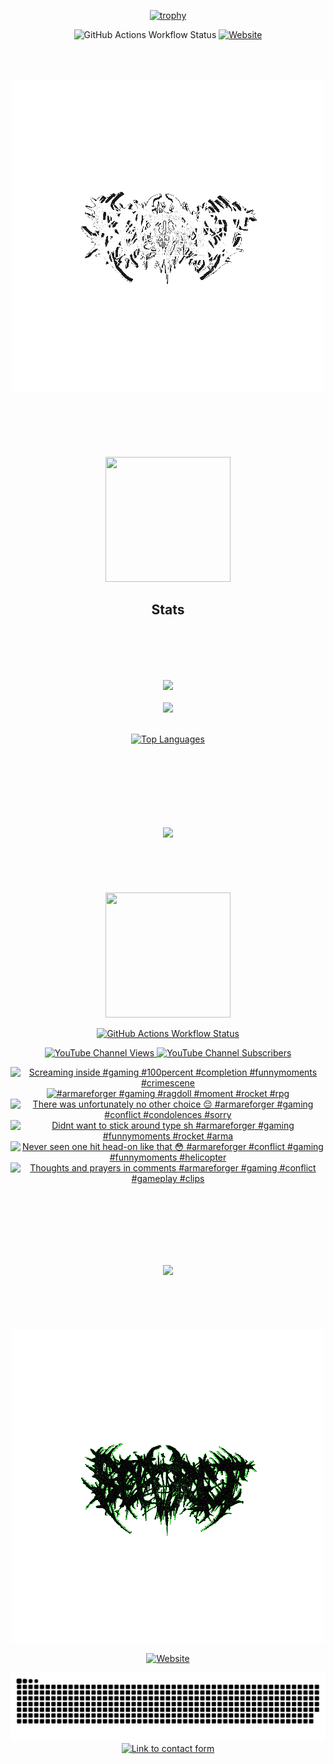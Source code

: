 [COMMENT]: <TITLE*****************************************>

<div align="center">
  <a href="https://seperet.com">
    
  [![trophy](https://github-profile-trophy.vercel.app/?username=denv3rr&column=-1&no-frame=true&no-bg=true&theme=darkhub&title=-Stars,-PullRequest,-Issues,-Reviews)](https://github.com/ryo-ma/github-profile-trophy)
    
  ![GitHub Actions Workflow Status](https://img.shields.io/github/actions/workflow/status/denv3rr/denv3rr/.github%2Fworkflows%2Fyoutube-cards.yml?logoColor=CD201F&label=connections&link=https%3A%2F%2Fyoutube.com%2F%40seperet)
  </a>
  <a href="https://seperet.com">
  ![Website](https://img.shields.io/website?url=https%3A%2F%2Fseperet.com&label=seperet.com)    
  </a>  
</div>

<br></br>

[COMMENT]: <LOGO*****************************************>
<div align="center">
  <a href="https://seperet.com">
    <img src=https://github.com/denv3rr/denv3rr/blob/main/Seperet_Slam_White.gif/>
  </a>
</div>
<br></br>
<br></br>
<br></br>

[COMMENT]: <STATS*****************************************>
<div align="center">

  <img src="https://github.com/Anmol-Baranwal/Cool-GIFs-For-GitHub/assets/74038190/0b335028-1d3d-4ee5-b5b3-a373d499be7e" width="200" height="200">

  ## Stats
</div>

<br></br>
<br></br>

<div align="center">  
<div align="center">
  <a>
    <img src="https://github-profile-summary-cards.vercel.app/api/cards/profile-details?username=denv3rr&theme=transparent"/>
    <br></br>
    <img src="https://github-readme-streak-stats.herokuapp.com?user=denv3rr&theme=transparent&hide_border=true&properties=background&border=white"/>
    <br></br>
  </a>
</div>
  
[![Top Languages](https://github-readme-stats.vercel.app/api/top-langs/?username=denv3rr&hide_border=true&theme=transparent&layout=donut&langs_count=12)](https://github.com/denv3rr/github-readme-stats)
<br></br>
<br></br>
<br></br>
<br></br>

<img src="https://user-images.githubusercontent.com/74038190/212284100-561aa473-3905-4a80-b561-0d28506553ee.gif">
<br></br>
<br></br>
<br></br>

[COMMENT]: <YOUTUBE*****************************************>
<div align="center">
<a href="https://youtube.com/@seperet">
  <img src="https://media4.giphy.com/media/v1.Y2lkPTc5MGI3NjExYzdqdmlpbzIzdDM1Zm8wNnR5MW8wODVwY29tMnBjd2ltb292eXRkMiZlcD12MV9pbnRlcm5hbF9naWZfYnlfaWQmY3Q9cw/dyLmcrc0wk4dUCxp0K/giphy.webp" width="200" height="200">

  <div align="center">
    
   [COMMENT]: <CHECK-WORKFLOWS*****************************************>
   
  ![GitHub Actions Workflow Status](https://img.shields.io/github/actions/workflow/status/denv3rr/denv3rr/.github%2Fworkflows%2Fyoutube-cards.yml?logoColor=CD201F&label=connections&link=https%3A%2F%2Fyoutube.com%2F%40seperet)
  
    
  </div>
  
  ![YouTube Channel Views](https://img.shields.io/youtube/channel/views/UCATB-IqmpAn-2XHu6lxTVwg)
  <a href="https://youtube.com/@seperet">
  ![YouTube Channel Subscribers](https://img.shields.io/youtube/channel/subscribers/UCATB-IqmpAn-2XHu6lxTVwg?link=https%3A%2F%2Fyoutube.com%2F%40seperet)
  </a>
</a>
  
<!-- BEGIN YOUTUBE-CARDS -->
[![Screaming inside #gaming #100percent #completion #funnymoments #crimescene](https://ytcards.demolab.com/?id=ibHnpJmLSyw&title=Screaming+inside+%23gaming+%23100percent+%23completion+%23funnymoments+%23crimescene&lang=en&timestamp=1749165228&background_color=%230d1117&title_color=%23ffffff&stats_color=%23dedede&max_title_lines=1&width=250&border_radius=5 "Screaming inside #gaming #100percent #completion #funnymoments #crimescene")](https://www.youtube.com/watch?v=ibHnpJmLSyw)
[![#armareforger #gaming #ragdoll #moment #rocket #rpg](https://ytcards.demolab.com/?id=Ofb4HpzWmaQ&title=%23armareforger+%23gaming+%23ragdoll+%23moment+%23rocket+%23rpg&lang=en&timestamp=1749100964&background_color=%230d1117&title_color=%23ffffff&stats_color=%23dedede&max_title_lines=1&width=250&border_radius=5 "#armareforger #gaming #ragdoll #moment #rocket #rpg")](https://www.youtube.com/watch?v=Ofb4HpzWmaQ)
[![There was unfortunately no other choice 😔 #armareforger #gaming #conflict #condolences #sorry](https://ytcards.demolab.com/?id=FTqZuX0OyVU&title=There+was+unfortunately+no+other+choice+%F0%9F%98%94+%23armareforger+%23gaming+%23conflict+%23condolences+%23sorry&lang=en&timestamp=1748214347&background_color=%230d1117&title_color=%23ffffff&stats_color=%23dedede&max_title_lines=1&width=250&border_radius=5 "There was unfortunately no other choice 😔 #armareforger #gaming #conflict #condolences #sorry")](https://www.youtube.com/watch?v=FTqZuX0OyVU)
[![Didnt want to stick around type sh #armareforger #gaming #funnymoments #rocket #arma](https://ytcards.demolab.com/?id=AlF7vIcrfL4&title=Didnt+want+to+stick+around+type+sh+%23armareforger+%23gaming+%23funnymoments+%23rocket+%23arma&lang=en&timestamp=1747767208&background_color=%230d1117&title_color=%23ffffff&stats_color=%23dedede&max_title_lines=1&width=250&border_radius=5 "Didnt want to stick around type sh #armareforger #gaming #funnymoments #rocket #arma")](https://www.youtube.com/watch?v=AlF7vIcrfL4)
[![Never seen one hit head-on like that 😳 #armareforger #conflict #gaming #funnymoments #helicopter](https://ytcards.demolab.com/?id=69KmEEVFLKk&title=Never+seen+one+hit+head-on+like+that+%F0%9F%98%B3+%23armareforger+%23conflict+%23gaming+%23funnymoments+%23helicopter&lang=en&timestamp=1746589953&background_color=%230d1117&title_color=%23ffffff&stats_color=%23dedede&max_title_lines=1&width=250&border_radius=5 "Never seen one hit head-on like that 😳 #armareforger #conflict #gaming #funnymoments #helicopter")](https://www.youtube.com/watch?v=69KmEEVFLKk)
[![Thoughts and prayers in comments #armareforger #gaming #conflict #gameplay #clips](https://ytcards.demolab.com/?id=yHuxSAvXvbY&title=Thoughts+and+prayers+in+comments+%23armareforger+%23gaming+%23conflict+%23gameplay+%23clips&lang=en&timestamp=1746579154&background_color=%230d1117&title_color=%23ffffff&stats_color=%23dedede&max_title_lines=1&width=250&border_radius=5 "Thoughts and prayers in comments #armareforger #gaming #conflict #gameplay #clips")](https://www.youtube.com/watch?v=yHuxSAvXvbY)
<!-- END YOUTUBE-CARDS -->
<br></br>
<br></br>
<br></br>

<img src="https://user-images.githubusercontent.com/74038190/212284100-561aa473-3905-4a80-b561-0d28506553ee.gif">
<br></br>
<br></br>
<br></br>

[COMMENT]: <LOGO*****************************************>
<div align="center">
  <a href="https://seperet.com">
    <img src=https://github.com/denv3rr/denv3rr/blob/main/Seperet_NightVision_Slam.gif/>
  </a>
</div>

<a href="https://seperet.com">
  
  ![Website](https://img.shields.io/website?url=https%3A%2F%2Fseperet.com&label=seperet.com)

<a/>
  
</div>

[COMMENT]: <SNAKE*****************************************>
  <div align="center">
    <picture>
      <source media="(prefers-color-scheme: dark)" srcset="https://raw.githubusercontent.com/platane/platane/output/github-contribution-grid-snake-dark.svg">
      <source media="(prefers-color-scheme: light)" srcset="https://raw.githubusercontent.com/platane/platane/output/github-contribution-grid-snake.svg">
      <img alt="GitHub contribution grid snake animation" src="https://raw.githubusercontent.com/platane/platane/output/github-contribution-grid-snake.svg">
    </picture>
  </div>
<div align="center">
<a href="https://seperet.com/contact"><img src="https://readme-typing-svg.demolab.com?font=Sixtyfour+Convergence&size=25&duration=3000&color=F7F7F7&center=true&width=520&height=60&lines=CLICK+HERE+TO+CONTACT" alt="Link to contact form" /></a>
</div>

[COMMENT]: <LOGOS*****************************************>
[logo1]: https://github.com/denv3rr/denv3rr/blob/main/Seperet_Slam_White.gif "Seperet.com"
[logo2]: https://github.com/denv3rr/denv3rr/blob/main/Seperet_NightVision_Slam.gif "Seperet.com"

